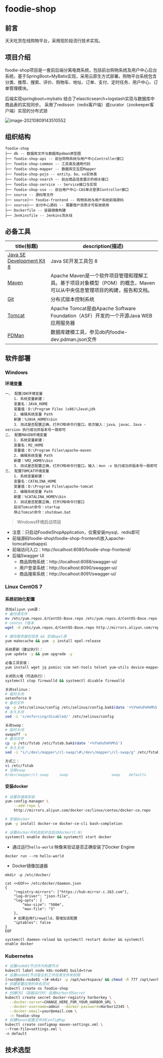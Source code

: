 # foodie-shop
## 前言

天天吃货在线购物平台，采用现阶段流行技术实现。

## 项目介绍

foodie-shop项目是一套前后端分离电商系统，包括前台购物系统及用户中心后台系统，基于SpringBoot+MyBatis实现，采用云原生方式部署。购物平台系统包含分类、推荐、搜索、评价、购物车、地址、订单、支付、定时任务、用户中心、订单管理模块。

后端实现springboot+mybatis 结合了elascticsearch+logstash实现与数据库中商品表的实现同步。 采用了redisson（redis客户端）或curator（zookeeper客户端）实现的分布式锁

![image-20210809143510552](README.assets/image-20210809143510552.png)

## 组织结构

```
foodie-shop
├── db -- 数据库文件与数据库pdman原型图
├── foodie-shop-api -- 前台购物系统与用户中心Controller接口
├── foodie-shop-common -- 工具类及通用代码
├── foodie-shop-mapper -- 数据库交互层Mapper
├── foodie-shop-pojo -- entity、bo、vo实体类
├── foodie-shop-search -- 前台商品信息展示的相关接口
├── foodie-shop-service -- Service接口与实现
├── foodie-shop-sso -- 前台用户中心-CAS单点登录Controller接口
├── source -- 源码等文件
├── source├── foodie-frontend -- 购物系统与用户系统前端源码
├── source├── 支付中心源码 -- 需要商户资质才可有效使用
├── Dockerfile -- 容器镜像构建
├── Jenkinsfile -- Jenkins流水线
```

## 必备工具

| title(标题)                                                  | description(描述)                                            |
| ------------------------------------------------------------ | ------------------------------------------------------------ |
| [Java SE Development Kit 8](https://www.oracle.com/java/technologies/javase/javase-jdk8-downloads.html) | Java SE开发工具包 8                                          |
| [Maven](http://maven.apache.org/download.cgi)                | Apache Maven是一个软件项目管理和理解工具。基于项目对象模型（POM）的概念，Maven可以从中央信息管理项目的构建，报告和文档。 |
| [Git](https://git-scm.com/download/win)                      | 分布式版本控制系统                                           |
| [Tomcat](https://tomcat.apache.org/)                         | Apache Tomcat是由Apache Software Foundation（ASF）开发的一个开源Java WEB应用服务器 |
| [PDMan](http://pdman.cn/)                                    | 数据库建模工具，参见db内foodie-dev.pdman.json文件            |

## 软件部署

### Windows

**环境变量**

```wiki
一、 配置JDK环境变量
	1. 系统变量新建：
	变量名：JAVA_HOME
	变量值：D:\Program Files (x86)\Java\jdk
	2. 编辑系统变量 Path
	新建：%JAVA_HOME%\bin
	3. 测试是否配置正确，打开CMD命令行窗口，依次输入：java、javac、Java -version 执行成功并版本号一致即可
二、 配置MAVEN环境变量
	1. 系统变量新建：
	变量名：M2_HOME
	变量值：D:\Program Files\apache-maven
	2. 编辑系统变量 Path
	新建：%M2_HOME%\bin
	3. 测试是否配置正确，打开CMD命令行窗口，输入：mvn -v 执行成功并版本号一致即可
三、 配置TOMCAT环境变量
	1. 系统变量新建：
	变量名：CATALINA_HOME
	变量值：D:\Program Files\apache-tomcat
	2. 编辑系统变量 Path
	新建：%CATALINA_HOME%\bin
	3. 测试是否配置正确，打开CMD命令行窗口
	启动Tomcat命令：startup
	停止Tomcat命令：shutdown.bat
```

> Windows环境启动项目

- 注意：只启动FoodieShopApplication，仅需安装mysql、redis即可
- 前端源码foodie-shop\foodie-shop-frontend\放入apache-tomcat\webapps\
- 前端访问入口：http://localhost:8080/foodie-shop-frontend/
- 后端Swagger UI
  - 商品购物系统：http://localhost:8088/swagger-ui/
  - 用户登录系统：http://localhost:8090/swagger-ui/
  - 商品搜索系统：http://localhost:8091/swagger-ui/


### Linux CentOS 7

#### 系统初始化配置

```sh
添加aliyun yum源：
# 备份源文件
mv /etc/yum.repos.d/CentOS-Base.repo /etc/yum.repos.d/CentOS-Base.repo.bak$(date '+%Y%m%d%H%M%S')
# centos 7版本
wget -O /etc/yum.repos.d/CentOS-Base.repo http://mirrors.aliyun.com/repo/Centos-7.repo

# 缓存服务器包信息 && 安装epel源
yum makecache && yum -y install epel-release

系统更新（建议执行）：
yum update -y && yum upgrade -y

必备工具安装：
yum install wget jq psmisc vim net-tools telnet yum-utils device-mapper-persistent-data lvm2 git lrzsz unzip zip tree epel-release -y

关闭防火墙（可选执行）：
systemctl stop firewalld && systemctl disable firewalld

关闭selinux：
# 临时关闭
setenforce 0
# 备份文件
cp -p /etc/selinux/config /etc/selinux/config.bak$(date '+%Y%m%d%H%M%S')
# 永久关闭
sed -i 's/enforcing/disabled/' /etc/selinux/config

关闭swap：
# 临时关闭
swapoff -a
# 备份文件
cp -p /etc/fstab /etc/fstab.bak$(date '+%Y%m%d%H%M%S')
# 永久关闭
sed -i "s/\/dev\/mapper\/cl-swap/\#\/dev\/mapper\/cl-swap/g" /etc/fstab

方式二：
vi /etc/fstab
# 注释swap
#/dev/mapper/cl-swap     swap                    swap    defaults        0 0
```

#### 安装docker

```bash
# 设置存储库安装
yum-config-manager \
    --add-repo \
    http://mirrors.aliyun.com/docker-ce/linux/centos/docker-ce.repo

# 安装docker
yum -y install docker-ce docker-ce-cli bash-completion

# 设置docker开机自启并且启动docker(C-N)
systemctl enable docker && systemctl start docker
```

- 通过运行`hello-world` 映像来验证是否正确安装了Docker Engine 

```shell
docker run --rm hello-world
```

- Docker镜像加速器

```shell
mkdir -p /etc/docker/

cat <<EOF>> /etc/docker/daemon.json
{
    "registry-mirrors": ["https://hub-mirror.c.163.com"],
    "log-driver": "json-file",
    "log-opts": {
        "max-size": "500m",
        "max-file": "3"
    },
    # 如果启用firewalld，需增加该配置
    "iptables": false
}
EOF

systemctl daemon-reload && systemctl restart docker && systemctl enable docker
```

### Kubernetes

```bash
# 设置node01节点作为构建节点
kubectl label node k8s-node01 build=true
# 设置node01节点宿主机工作目录文件夹权限
[root@k8s-node01 ~]# mkdir -p /opt/workspace/ && chmod -R 777 /opt/workspace/
# 创建部署应用的命名空间
kubectl create ns foodie-shop
# 创建CRI（容器运行时）连接Harbor的Secret
kubectl create secret docker-registry harborkey \
  --docker-server=CHANGE_HERE_FOR_YOUR_HARBOR_URL \
  --docker-username=admin --docker-password=Harbor12345 \
  --docker-email=your@email.com \
  -n foodie-shop
# 创建Maven配置文件的ConfigMap
kubectl create configmap maven-settings.xml \
--from-file=settings.xml \
-n default
```

## 技术选型

